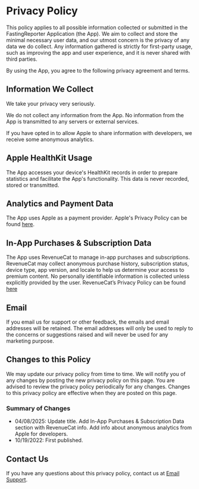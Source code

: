 # Privacy Policy
This policy applies to all possible information collected or submitted in the FastingReporter Application (the App). We aim to collect and store the minimal necessary user data, and our utmost concern is the privacy of any data we do collect. Any information gathered is strictly for first-party usage, such as improving the app and user experience, and it is never shared with third parties.

By using the App, you agree to the following privacy agreement and terms.

## Information We Collect
We take your privacy very seriously.

We do not collect any information from the App. No information from the App is transmitted to any servers or external services.

If you have opted in to allow Apple to share information with developers, we receive some anonymous analytics.

## Apple HealthKit Usage
The App accesses your device's HealthKit records in order to prepare statistics and facilitate the App's functionality. This data is never recorded, stored or transmitted.

## Analytics and Payment Data
The App uses Apple as a payment provider. Apple's Privacy Policy can be found [here](https://www.apple.com/legal/privacy/en-ww/).

## In-App Purchases & Subscription Data
The App uses RevenueCat to manage in-app purchases and subscriptions. RevenueCat may collect anonymous purchase history, subscription status, device type, app version, and locale to help us determine your access to premium content. No personally identifiable information is collected unless explicitly provided by the user. RevenueCat’s Privacy Policy can be found [here](https://www.revenuecat.com/privacy/)

## Email
If you email us for support or other feedback, the emails and email addresses will be retained. The email addresses will only be used to reply to the concerns or suggestions raised and will never be used for any marketing purpose.

## Changes to this Policy
We may update our privacy policy from time to time. We will notify you of any changes by posting the new privacy policy on this page. You are advised to review the privacy policy periodically for any changes. Changes to this privacy policy are effective when they are posted on this page.

### Summary of Changes
+ 04/08/2025: Update title. Add In-App Purchases & Subscription Data section with RevenueCat info. Add info about anonymous analytics from Apple for developers.
+ 10/19/2022: First published.

## Contact Us
If you have any questions about this privacy policy, contact us at 
[Email Support](mailto:support@vraasnekkeri.com?subject=FastingReporter%20Support%3A%20Privacy%20Policy%3A%20Question%3A).
